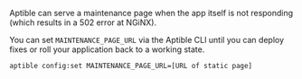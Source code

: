 
Aptible can serve a maintenance page when the app itself is not responding
(which results in a 502 error at NGiNX).

You can set `MAINTENANCE_PAGE_URL` via the Aptible CLI until you can deploy
fixes or roll your application back to a working state.

`aptible config:set MAINTENANCE_PAGE_URL=[URL of static page]`
